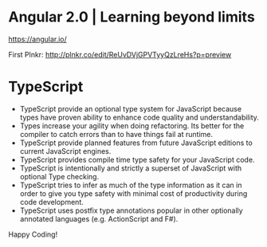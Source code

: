 # Angular 2.0 | Learning beyond limits

https://angular.io/

First Plnkr: http://plnkr.co/edit/ReUvDVjGPVTyyQzLreHs?p=preview

# TypeScript

- TypeScript provide an optional type system for JavaScript because types have proven ability to enhance code quality and understandability.
- Types increase your agility when doing refactoring. Its better for the compiler to catch errors than to have things fail at runtime.
- TypeScript provide planned features from future JavaScript editions to current JavaScript engines.
- TypeScript provides compile time type safety for your JavaScript code.
- TypeScript is intentionally and strictly a superset of JavaScript with optional Type checking.
- TypeScript tries to infer as much of the type information as it can in order to give you type safety with minimal cost of productivity during code development.
- TypeScript uses postfix type annotations popular in other optionally annotated languages (e.g. ActionScript and F#).
   
Happy Coding!
